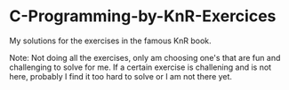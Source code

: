 # C-Programming-by-KnR-Exercices
My solutions for the exercises in the famous KnR book.

Note: Not doing all the exercises, only am choosing one's that are fun and challenging to solve for me. 
If a certain exercise is challening and is not here, probably I find it too hard to solve or I am not 
there yet.
